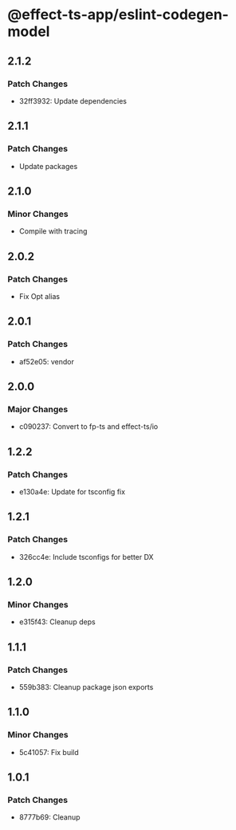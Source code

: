 # @effect-ts-app/eslint-codegen-model

## 2.1.2

### Patch Changes

- 32ff3932: Update dependencies

## 2.1.1

### Patch Changes

- Update packages

## 2.1.0

### Minor Changes

- Compile with tracing

## 2.0.2

### Patch Changes

- Fix Opt alias

## 2.0.1

### Patch Changes

- af52e05: vendor

## 2.0.0

### Major Changes

- c090237: Convert to fp-ts and effect-ts/io

## 1.2.2

### Patch Changes

- e130a4e: Update for tsconfig fix

## 1.2.1

### Patch Changes

- 326cc4e: Include tsconfigs for better DX

## 1.2.0

### Minor Changes

- e315f43: Cleanup deps

## 1.1.1

### Patch Changes

- 559b383: Cleanup package json exports

## 1.1.0

### Minor Changes

- 5c41057: Fix build

## 1.0.1

### Patch Changes

- 8777b69: Cleanup
